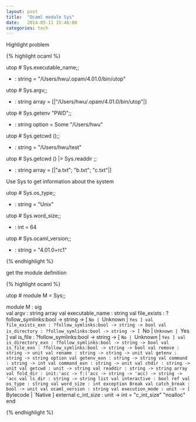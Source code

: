 ```yaml
---
layout: post
title:  "Ocaml module Sys"
date:   2014-05-11 15:46:00
categories: tech
---
```

Highlight problem

{% highlight ocaml %}

utop # Sys.executable_name;;
- : string = "/Users/hwu/.opam/4.01.0/bin/utop"

utop # Sys.argv;;
- : string array = [|"/Users/hwu/.opam/4.01.0/bin/utop"|]

utop # Sys.getenv "PWD";;
- : string option = Some "/Users/hwu"

utop # Sys.getcwd ();;
- : string = "/Users/hwu/test"

utop # Sys.getcwd () |> Sys.readdir ;;
- : string array = [|"a.txt"; "b.txt"; "c.txt"|]


Use Sys to get information about the system  

utop # Sys.os_type;;
- : string = "Unix"

utop # Sys.word_size;;
- : int = 64

utop # Sys.ocaml_version;;
- : string = "4.01.0+rc1"

{% endhighlight %}



get the module definition


{% highlight ocaml %}

utop #  module M = Sys;;

module M :
  sig  
    val argv : string array
    val executable_name : string
    val file_exists : ?follow_symlinks:bool -> string -> [ `No | `Unknown | `Yes ]
    val file_exists_exn : ?follow_symlinks:bool -> string -> bool
    val is_directory : ?follow_symlinks:bool -> string -> [ `No | `Unknown | `Yes ]
    val is_file : ?follow_symlinks:bool -> string -> [ `No | `Unknown | `Yes ]
    val is_directory_exn : ?follow_symlinks:bool -> string -> bool
    val is_file_exn : ?follow_symlinks:bool -> string -> bool
    val remove : string -> unit
    val rename : string -> string -> unit
    val getenv : string -> string option
    val getenv_exn : string -> string
    val command : string -> int
    val command_exn : string -> unit
    val chdir : string -> unit
    val getcwd : unit -> string
    val readdir : string -> string array
    val fold_dir : init:'acc -> f:('acc -> string -> 'acc) -> string -> 'acc
    val ls_dir : string -> string list
    val interactive : bool ref
    val os_type : string
    val word_size : int
    exception Break
    val catch_break : bool -> unit
    val ocaml_version : string
    val execution_mode : unit -> [ `Bytecode | `Native ]
    external c_int_size : unit -> int = "c_int_size" "noalloc"
  end


{% endhighlight %}
